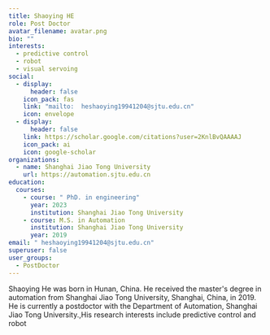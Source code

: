 ```yaml
---
title: Shaoying HE
role: Post Doctor
avatar_filename: avatar.png
bio: ""
interests:
  - predictive control
  - robot
  - visual servoing
social:
  - display:
      header: false
    icon_pack: fas
    link: "mailto:  heshaoying19941204@sjtu.edu.cn"
    icon: envelope
  - display:
      header: false
    link: https://scholar.google.com/citations?user=2KnlBvQAAAAJ
    icon_pack: ai
    icon: google-scholar
organizations:
  - name: Shanghai Jiao Tong University
    url: https://automation.sjtu.edu.cn
education:
  courses:
    - course: " PhD. in engineering"
      year: 2023
      institution: Shanghai Jiao Tong University
    - course: M.S. in Automation
      institution: Shanghai Jiao Tong University
      year: 2019
email: " heshaoying19941204@sjtu.edu.cn"
superuser: false
user_groups:
  - PostDoctor
---
```


Shaoying He was born in Hunan, China. He received the master's degree in automation from Shanghai Jiao Tong University, Shanghai, China, in 2019. He is currently a postdoctor with the Department of Automation, Shanghai Jiao Tong University.,His research interests include predictive control and robot

